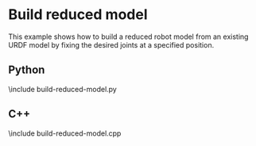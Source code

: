 # Build reduced model

This example shows how to build a reduced robot model from an existing URDF model by fixing the desired joints at a specified position. 

## Python
\include build-reduced-model.py

## C++
\include build-reduced-model.cpp